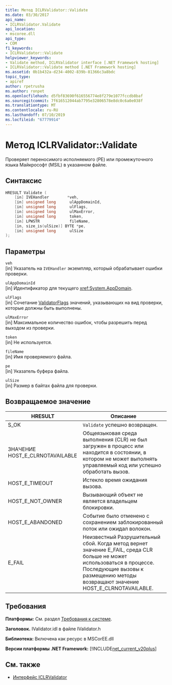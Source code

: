 ```yaml
---
title: Метод ICLRValidator::Validate
ms.date: 03/30/2017
api_name:
- ICLRValidator.Validate
api_location:
- mscoree.dll
api_type:
- COM
f1_keywords:
- ICLRValidator::Validate
helpviewer_keywords:
- Validate method, ICLRValidator interface [.NET Framework hosting]
- ICLRValidator::Validate method [.NET Framework hosting]
ms.assetid: 0b1b432a-d234-4002-839b-81366c3a8bdc
topic_type:
- apiref
author: rpetrusha
ms.author: ronpet
ms.openlocfilehash: d5fbf83690f616556774e8f279e1077fccdb8baf
ms.sourcegitcommit: 7f616512044ab7795e32806578e8dc0c6a0e038f
ms.translationtype: MT
ms.contentlocale: ru-RU
ms.lasthandoff: 07/10/2019
ms.locfileid: "67779914"
---
```

# <a name="iclrvalidatorvalidate-method"></a>Метод ICLRValidator::Validate
Проверяет переносимого исполняемого (PE) или промежуточного языка Майкрософт (MSIL) в указанном файле.  
  
## <a name="syntax"></a>Синтаксис  
  
```cpp  
HRESULT Validate (  
    [in] IVEHandler        *veh,  
    [in] unsigned long      ulAppDomainId,  
    [in] unsigned long      ulFlags,  
    [in] unsigned long      ulMaxError,  
    [in] unsigned long      token,  
    [in] LPWSTR             fileName,  
    [in, size_is(ulSize)] BYTE *pe,  
    [in] unsigned long      ulSize  
);      
```  
  
## <a name="parameters"></a>Параметры  
 `veh`  
 [in] Указатель на `IVEHandler` экземпляр, который обрабатывает ошибки проверки.  
  
 `ulAppDomainId`  
 [in] Идентификатор для текущего <xref:System.AppDomain>.  
  
 `ulFlags`  
 [in] Сочетание [ValidatorFlags](../../../../docs/framework/unmanaged-api/hosting/validatorflags-enumeration.md) значений, указывающих на вид проверки, которые должны быть выполнены.  
  
 `ulMaxError`  
 [in] Максимальное количество ошибок, чтобы разрешить перед выходом из проверки.  
  
 `token`  
 [in] Не используется.  
  
 `fileName`  
 [in] Имя проверяемого файла.  
  
 `pe`  
 [in] Указатель буфера файла.  
  
 `ulSize`  
 [in] Размер в байтах файла для проверки.  
  
## <a name="return-value"></a>Возвращаемое значение  
  
|HRESULT|Описание|  
|-------------|-----------------|  
|S_OK|`Validate` успешно возвращен.|  
|ЗНАЧЕНИЕ HOST_E_CLRNOTAVAILABLE|Общеязыковая среда выполнения (CLR) не был загружен в процесс или находится в состоянии, в котором не может выполнять управляемый код или успешно обработать вызов.|  
|HOST_E_TIMEOUT|Истекло время ожидания вызова.|  
|HOST_E_NOT_OWNER|Вызывающий объект не является владельцем блокировки.|  
|HOST_E_ABANDONED|Событие было отменено с сохранением заблокированный поток или ожидал волокон.|  
|E_FAIL|Неизвестный Разрушительный сбой. Когда метод вернет значение E_FAIL, среда CLR больше не может использоваться в процессе. Последующие вызовы к размещению методы возвращают значение HOST_E_CLRNOTAVAILABLE.|  
  
## <a name="requirements"></a>Требования  
 **Платформы:** См. раздел [Требования к системе](../../../../docs/framework/get-started/system-requirements.md).  
  
 **Заголовок.** IValidator.idl в файле IValidator.h  
  
 **Библиотека:** Включена как ресурс в MSCorEE.dll  
  
 **Версии платформы .NET Framework:** [!INCLUDE[net_current_v20plus](../../../../includes/net-current-v20plus-md.md)]  
  
## <a name="see-also"></a>См. также

- [Интерфейс ICLRValidator](../../../../docs/framework/unmanaged-api/hosting/iclrvalidator-interface.md)
